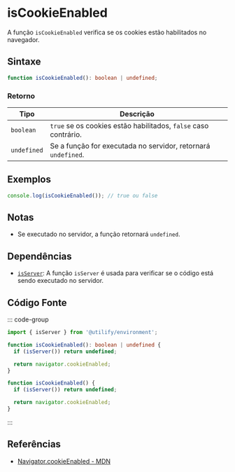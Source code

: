 # isCookieEnabled

A função `isCookieEnabled` verifica se os cookies estão habilitados no navegador.

## Sintaxe

```typescript
function isCookieEnabled(): boolean | undefined;
```

### Retorno

| Tipo              | Descrição                                                      |
|-------------------|----------------------------------------------------------------|
| `boolean`         | `true` se os cookies estão habilitados, `false` caso contrário. |
| `undefined`       | Se a função for executada no servidor, retornará `undefined`.   |

## Exemplos

```typescript
console.log(isCookieEnabled()); // true ou false
```

## Notas

- Se executado no servidor, a função retornará `undefined`.

## Dependências

- [`isServer`](../environment/isServer.md): A função `isServer` é usada para verificar se o código está sendo executado no servidor.

## Código Fonte

::: code-group
```typescript
import { isServer } from '@utilify/environment';

function isCookieEnabled(): boolean | undefined {
  if (isServer()) return undefined;

  return navigator.cookieEnabled;
}
```

```javascript
function isCookieEnabled() {
  if (isServer()) return undefined;

  return navigator.cookieEnabled;
}
```
:::

## Referências

- [Navigator.cookieEnabled - MDN](https://developer.mozilla.org/en-US/docs/Web/API/Navigator/cookieEnabled)
